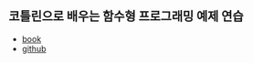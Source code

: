 ## 코틀린으로 배우는 함수형 프로그래밍 예제 연습
- [book](http://www.yes24.com/Product/Goods/84899008)
- [github](https://github.com/funfunStory/fp-kotlin-example)
